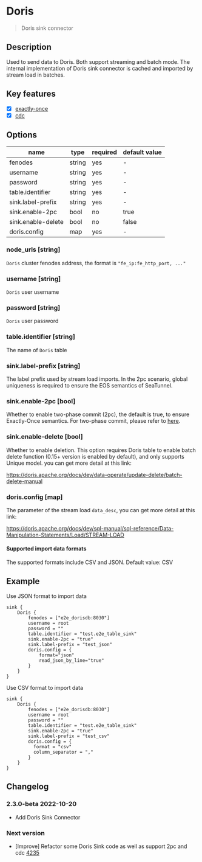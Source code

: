 # Doris

> Doris sink connector

## Description

Used to send data to Doris. Both support streaming and batch mode.
The internal implementation of Doris sink connector is cached and imported by stream load in batches.

## Key features

- [x] [exactly-once](../../concept/connector-v2-features.md)
- [x] [cdc](../../concept/connector-v2-features.md)

## Options

|        name        |  type  | required | default value |
|--------------------|--------|----------|---------------|
| fenodes            | string | yes      | -             |
| username           | string | yes      | -             |
| password           | string | yes      | -             |
| table.identifier   | string | yes      | -             |
| sink.label-prefix  | string | yes      | -             |
| sink.enable-2pc    | bool   | no       | true          |
| sink.enable-delete | bool   | no       | false         |
| doris.config       | map    | yes      | -             |

### node_urls [string]

`Doris` cluster fenodes address, the format is `"fe_ip:fe_http_port, ..."`

### username [string]

`Doris` user username

### password [string]

`Doris` user password

### table.identifier [string]

The name of `Doris` table

### sink.label-prefix [string]

The label prefix used by stream load imports. In the 2pc scenario, global uniqueness is required to ensure the EOS semantics of SeaTunnel.

### sink.enable-2pc [bool]

Whether to enable two-phase commit (2pc), the default is true, to ensure Exactly-Once semantics. For two-phase commit, please refer to [here](https://doris.apache.org/docs/dev/sql-manual/sql-reference/Data-Manipulation-Statements/Load/STREAM-LOAD).

### sink.enable-delete [bool]

Whether to enable deletion. This option requires Doris table to enable batch delete function (0.15+ version is enabled by default), and only supports Unique model. you can get more detail at this link:

https://doris.apache.org/docs/dev/data-operate/update-delete/batch-delete-manual

### doris.config [map]

The parameter of the stream load `data_desc`, you can get more detail at this link:

https://doris.apache.org/docs/dev/sql-manual/sql-reference/Data-Manipulation-Statements/Load/STREAM-LOAD

#### Supported import data formats

The supported formats include CSV and JSON. Default value: CSV

## Example

Use JSON format to import data

```
sink {
    Doris {
        fenodes = ["e2e_dorisdb:8030"]
        username = root
        password = ""
        table.identifier = "test.e2e_table_sink"
        sink.enable-2pc = "true"
        sink.label-prefix = "test_json"
        doris.config = {
            format="json"
            read_json_by_line="true"
        }
    }
}

```

Use CSV format to import data

```
sink {
    Doris {
        fenodes = ["e2e_dorisdb:8030"]
        username = root
        password = ""
        table.identifier = "test.e2e_table_sink"
        sink.enable-2pc = "true"
        sink.label-prefix = "test_csv"
        doris.config = {
          format = "csv"
          column_separator = ","
        }
    }
}
```

## Changelog

### 2.3.0-beta 2022-10-20

- Add Doris Sink Connector

### Next version

- [Improve] Refactor some Doris Sink code as well as support 2pc and cdc [4235](https://github.com/apache/incubator-seatunnel/pull/4235)

